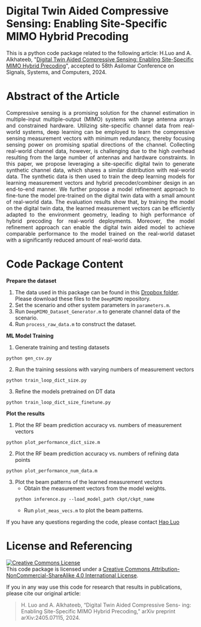 # Digital Twin Aided Compressive Sensing: Enabling Site-Specific MIMO Hybrid Precoding
  This is a python code package related to the following article: H.Luo and A. Alkhateeb, "[Digital Twin Aided Compressive Sensing: Enabling Site-Specific MIMO Hybrid Precoding](https://www.wi-lab.net/research/digital-twin-aided-compressive-sensing/)", accepted to 58th Asilomar Conference on Signals, Systems, and Computers, 2024.

# Abstract of the Article
<div align="justify">Compressive sensing is a promising solution for the channel estimation in multiple-input multiple-output (MIMO) systems with large antenna arrays and constrained hardware. Utilizing site-specific channel data from real-world systems, deep learning can be employed to learn the compressive sensing measurement vectors with minimum redundancy, thereby focusing sensing power on promising spatial directions of the channel. Collecting real-world channel data, however, is challenging due to the high overhead resulting from the large number of antennas and hardware constraints. In this paper, we propose leveraging a site-specific digital twin to generate synthetic channel data, which shares a similar distribution with real-world data. The synthetic data is then used to train the deep learning models for learning measurement vectors and hybrid precoder/combiner design in an end-to-end manner. We further propose a model refinement approach to fine-tune the model pre-trained on the digital twin data with a small amount of real-world data. The evaluation results show that, by training the model on the digital twin data, the learned measurement vectors can be efficiently adapted to the environment geometry, leading to high performance of hybrid precoding for real-world deployments. Moreover, the model refinement approach can enable the digital twin aided model to achieve comparable performance to the model trained on the real-world dataset with a significantly reduced amount of real-world data.</div>

# Code Package Content

**Prepare the dataset**
1. The data used in this package can be found in this [Dropbox folder](https://www.dropbox.com/scl/fo/5u29i71qptn23wvykb88d/AA-9db1geL73lkdlH6gqx3o?rlkey=v8bvb2kdx5nayc12yt2d4ahpt&st=b03julkg&dl=0). Please download these files to the `DeepMIMO` repository.
2. Set the scenario and other system parameters in `parameters.m`.
3. Run `DeepMIMO_Dataset_Generator.m` to generate channel data of the scenario.
4. Run `process_raw_data.m` to construct the dataset.

**ML Model Training**
1. Generate training and testing datasets
```
python gen_csv.py
```
2. Run the training sessions with varying numbers of measurement vectors
```
python train_loop_dict_size.py
```
3. Refine the models pretrained on DT data
```
python train_loop_dict_size_finetune.py
```

**Plot the results**
1. Plot the RF beam prediction accuracy vs. numbers of measurement vectors
```
python plot_performance_dict_size.m
```
2. Plot the RF beam prediction accuracy vs. numbers of refining data points
```
python plot_performance_num_data.m
```
3. Plot the beam patterns of the learned measurement vectors
   - Obtain the measurement vectors from the model weights.
   ```
   python inference.py --load_model_path ckpt/ckpt_name
   ```
   - Run `plot_meas_vecs.m` to plot the beam patterns.

If you have any questions regarding the code, please contact [Hao Luo](mailto:h.luo@asu.edu)

# License and Referencing
<a rel="license" href="http://creativecommons.org/licenses/by-nc-sa/4.0/"><img alt="Creative Commons License" style="border-width:0" src="https://i.creativecommons.org/l/by-nc-sa/4.0/88x31.png" /></a><br />This code package is licensed under a [Creative Commons Attribution-NonCommercial-ShareAlike 4.0 International License](https://creativecommons.org/licenses/by-nc-sa/4.0/).

If you in any way use this code for research that results in publications, please cite our original article:
> H. Luo and A. Alkhateeb, “Digital Twin Aided Compressive Sens- ing: Enabling Site-Specific MIMO Hybrid Precoding,” arXiv preprint arXiv:2405.07115, 2024.
